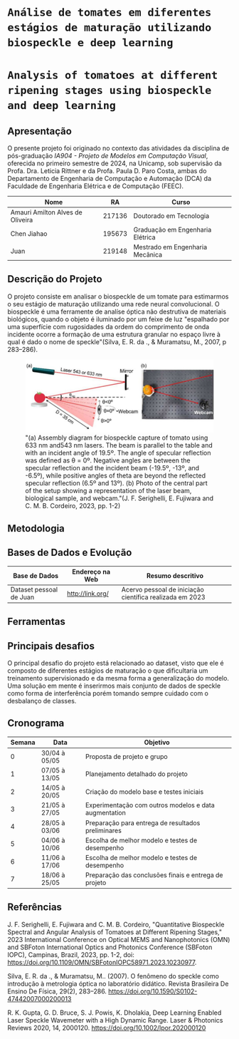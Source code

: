 # `Análise de tomates em diferentes estágios de maturação utilizando biospeckle e deep learning`
# `Analysis of tomatoes at different ripening stages using biospeckle and deep learning`

## Apresentação

O presente projeto foi originado no contexto das atividades da disciplina de pós-graduação *IA904 - Projeto de Modelos em Computação Visual*, 
oferecida no primeiro semestre de 2024, na Unicamp, sob supervisão da Profa. Dra. Leticia Rittner e da Profa. Paula D. Paro Costa, ambas do Departamento de Engenharia de Computação e Automação (DCA) da Faculdade de Engenharia Elétrica e de Computação (FEEC).


|Nome  | RA | Curso|
|--|--|--|
|  Amauri Amilton Alves de Oliveira | 217136  | Doutorado em Tecnologia |
| Chen Jiahao  | 195673  | Graduação em Engenharia Elétrica |
| Juan  | 219148  | Mestrado em Engenharia Mecânica |


## Descrição do Projeto
O projeto consiste em analisar o biospeckle de um tomate para estimarmos o seu estágio de maturação utilizando uma rede neural convolucional. O biospeckle é uma ferramente de analíse óptica não destrutiva de materiais biológicos, quando o objeto é iluminado por um feixe de luz "espalhado por uma superfície com rugosidades da ordem do comprimento de onda incidente ocorre a formação de uma estrutura granular no espaço livre à qual é dado o nome de speckle"(Silva, E. R. da ., & Muramatsu, M., 2007, p 283–286).

<figure>
    <img src="assets/images/biospeckle-diagram.png"
         alt="diagram, biospeckle">
    <figcaption>"(a) Assembly diagram for biospeckle capture of tomato using 633 nm and543 nm lasers. The beam is parallel to the table and with an incident angle of 19.5º. The angle of specular reflection was defined as θ = 0º. Negative angles are between the specular reflection and the incident beam (-19.5º, -13º, and -6.5º), while positive angles of theta are beyond the reflected specular reflection (6.5º and 13º). (b) Photo of the central part of the setup showing a representation of the laser beam, biological sample, and webcam."(J. F. Serighelli, E. Fujiwara and C. M. B. Cordeiro, 2023, pp. 1-2)</figcaption>
</figure>

## Metodologia

## Bases de Dados e Evolução


Base de Dados | Endereço na Web | Resumo descritivo
----- | ----- | -----
Dataset pessoal de Juan | http://link.org/ | Acervo pessoal de iniciação científica realizada em 2023

## Ferramentas

## Principais desafios
O principal desafio do projeto está relacionado ao dataset, visto que ele é composto de diferentes estágios de maturação o que dificultaria um treinamento supervisionado e da mesma forma a generalização do modelo. Uma solução em mente é inserirmos mais conjunto de dados de speckle como forma de interferência porém tomando sempre cuidado com o desbalanço de classes.
## Cronograma
Semana | Data | Objetivo
----- | ----- | -----
0 | 30/04 à 05/05 | Proposta de projeto e grupo
1 | 07/05 à 13/05 | Planejamento detalhado do projeto
2 | 14/05 à 20/05 | Criação do modelo base e testes iniciais
3 | 21/05 à 27/05 | Experimentação com outros modelos e data augmentation
4 | 28/05 à 03/06 | Preparação para entrega de resultados preliminares
5 | 04/06 à 10/06 | Escolha de melhor modelo e testes de desempenho
6 | 11/06 à 17/06 | Escolha de melhor modelo e testes de desempenho
7 | 18/06 à 25/05 | Preparação das conclusões finais e entrega de projeto

## Referências
J. F. Serighelli, E. Fujiwara and C. M. B. Cordeiro, "Quantitative Biospeckle Spectral and Angular Analysis of Tomatoes at Different Ripening Stages," 2023 International Conference on Optical MEMS and Nanophotonics (OMN) and SBFoton International Optics and Photonics Conference (SBFoton IOPC), Campinas, Brazil, 2023, pp. 1-2, doi: https://doi.org/10.1109/OMN/SBFotonIOPC58971.2023.10230977.

Silva, E. R. da ., & Muramatsu, M.. (2007). O fenômeno do speckle como introdução à metrologia óptica no laboratório didático. Revista Brasileira De Ensino De Física, 29(2), 283–286. https://doi.org/10.1590/S0102-47442007000200013

R. K. Gupta, G. D. Bruce, S. J. Powis, K. Dholakia, Deep Learning Enabled Laser Speckle Wavemeter with a High Dynamic Range. Laser & Photonics Reviews 2020, 14, 2000120. https://doi.org/10.1002/lpor.202000120